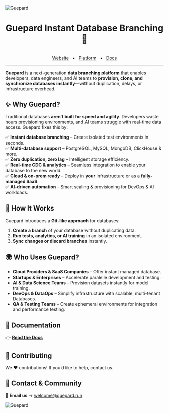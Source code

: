 ![Guepard](https://github.com/user-attachments/assets/b2b1dbec-d047-4002-8ac8-ca2e76b8124a)

<div align="center">
  <h1>Guepard Instant Database Branching 🚀</h1>
  <br />  
  <a href="https://www.guepard.run">Website</a>
  <span>&nbsp;&nbsp;•&nbsp;&nbsp;</span>
  <a href="https://app.guepard.run">Platform</a>
  <span>&nbsp;&nbsp;•&nbsp;&nbsp;</span>
  <a href="https://docs.guepard.run">Docs</a>
  <br />
  <hr />
</div>

**Guepard** is a next-generation **data branching platform** that enables developers, data engineers, and AI teams to **provision, clone, and synchronize databases instantly**—without duplication, delays, or infrastructure overhead.

## **✨ Why Guepard?**
Traditional databases **aren’t built for speed and agility**. Developers waste hours provisioning environments, and AI teams struggle with real-time data access. Guepard fixes this by:

✅ **Instant database branching** – Create isolated test environments in seconds.  
✅ **Multi-database support** – PostgreSQL, MySQL, MongoDB, ClickHouse & more.  
✅ **Zero duplication, zero lag** – Intelligent storage efficiency.  
✅ **Real-time CDC & analytics** – Seamless integration to enable your database to the new world.  
✅ **Cloud & on-prem ready** – Deploy in **your** infrastructure or as a **fully-managed SaaS**.  
✅ **AI-driven automation** – Smart scaling & provisioning for DevOps & AI workloads.  

## **🚀 How It Works**
Guepard introduces a **Git-like approach** for databases:
1. **Create a branch** of your database without duplicating data.
2. **Run tests, analytics, or AI training** in an isolated environment.
3. **Sync changes or discard branches** instantly.

## **🌍 Who Uses Guepard?**

- **Cloud Providers & SaaS Companies** – Offer instant managed database.
- **Startups & Enterprises** – Accelerate paralelle development and testing.
- **AI & Data Science Teams** – Provision datasets instantly for model training.
- **DevOps & DataOps** – Simplify infrastructure with scalable, multi-tenant Databases.
- **QA & Testing Teams** – Create ephemeral environments for integration and performance testing.

## **📖 Documentation**
👉 **[Read the Docs](https://docs.guepard.run)**

## **🤝 Contributing**
We ❤️ contributions! If you’d like to help, contact us.

## **📩 Contact & Community**
📧 **Email us** → welcome@guepard.run  

![Guepard](https://cdn.prod.website-files.com/65c0e79843ec5cef0aa32672/6783b63df99c76ba275e6b39_Layer_1.svg)
